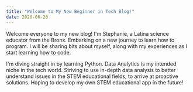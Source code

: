 ```yaml
---
title: "Welcome to My New Beginner in Tech Blog!"
date: 2020-06-26
---
```

 
 Welcome everyone to my new blog!
 I'm Stephanie, a Latina science educator from the Bronx.
 Embarking on a new journey to learn how to program. 
 I will be sharing bits about myself,
 along with my experiences as I start learning how to code.
  
 I'm diving straight in by learning Python.
 Data Analytics is my intended niche in the tech world. 
 Striving to use in-depth data analysis to better understand issues 
 in the STEM educational fields, to arrive at proactive solutions. 
 Hoping to develop my own STEM educational app in the future!
